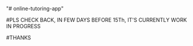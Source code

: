"# online-tutoring-app"

#PLS CHECK BACK, IN FEW DAYS BEFORE 15Th, IT'S CURRENTLY WORK IN PROGRESS

#THANKS
